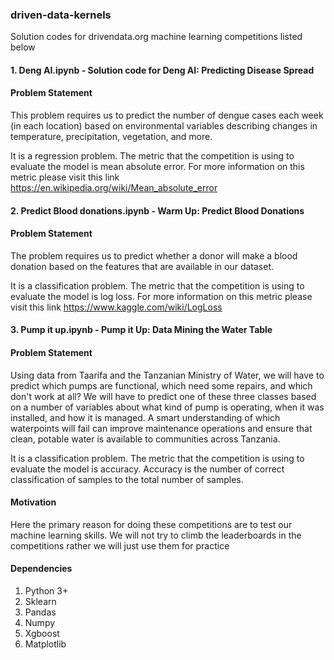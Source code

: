 ### driven-data-kernels
Solution codes for drivendata.org machine learning competitions listed below

#### 1. Deng AI.ipynb - Solution code for Deng AI: Predicting Disease Spread  
#### Problem Statement  
This problem requires us to predict the number of dengue cases each week (in each location) based on environmental variables 
describing changes in temperature, precipitation, vegetation, and more.

It is a regression problem. The metric that the competition is using to evaluate the model is mean absolute error. For more information on this metric please visit this link https://en.wikipedia.org/wiki/Mean_absolute_error

#### 2. Predict Blood donations.ipynb - Warm Up: Predict Blood Donations
#### Problem Statement
The problem requires us to predict whether a donor will make a blood donation based on the features that are available in our dataset.

It is a classification problem. The metric that the competition is using to evaluate the model is log loss. For more information on this metric please visit this link https://www.kaggle.com/wiki/LogLoss

#### 3. Pump it up.ipynb - Pump it Up: Data Mining the Water Table
#### Problem Statement
Using data from Taarifa and the Tanzanian Ministry of Water, we will have to  predict which pumps are functional, which need some repairs,
and which don't work at all?  We will have to predict one of these three classes based on a number of variables about what kind of pump 
is operating, when it was installed, and how it is managed. 
A smart understanding of which waterpoints will fail can improve maintenance operations and ensure that clean, potable water is available 
to communities across Tanzania.  

It is a classification problem. The metric that the competition is using to evaluate the model is accuracy. Accuracy is the number of correct classification of samples to the total number of samples.

#### Motivation
Here the primary reason for doing these competitions are to test our machine learning skills. 
We will not try to climb the leaderboards in the competitions rather we will just use them for practice

#### Dependencies
1. Python 3+
2. Sklearn
3. Pandas
4. Numpy
5. Xgboost
6. Matplotlib
